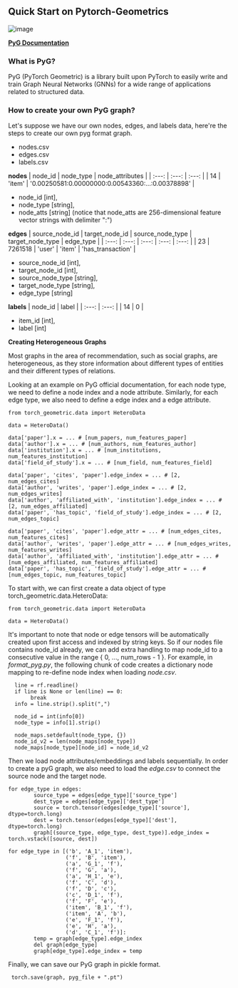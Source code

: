 ## Quick Start on Pytorch-Geometrics

![image](https://user-images.githubusercontent.com/46979228/181924617-1a36612e-8bc8-4dcc-9f14-e0f927d871e5.png)


[**PyG Documentation**](https://pytorch-geometric.readthedocs.io/en/latest/)

### What is PyG?

PyG (PyTorch Geometric) is a library built upon PyTorch to easily write and train Graph Neural Networks (GNNs) for a wide range of applications related to structured data.

### How to create your own PyG graph?

Let's suppose we have our own nodes, edges, and labels data, here're the steps to create our own pyg format graph.

- nodes.csv
- edges.csv
- labels.csv

**nodes**
| node_id  | node_type | node_attributes | 
| :---: | :---: | :---: | 
| 14  | 'item' | '0.00250581:0.00000000:0.00543360:...:0.00378898' |

- node_id [int], 
- node_type [string], 
- node_atts [string] (notice that node_atts are 256-dimensional feature vector strings with delimiter ":")

**edges**
| source_node_id  | target_node_id | source_node_type | target_node_type | edge_type | 
| :---: | :---: | :---: | :---: | :---: |
| 23  | 7261518 | 'user' | 'item' | 'has_transaction' |

- source_node_id [int], 
- target_node_id [int], 
- source_node_type [string], 
- target_node_type [string], 
- edge_type [string]

**labels**
| node_id  | label |
| :---: | :---: |
| 14  | 0 |

- item_id [int], 
- label [int]

**Creating Heterogeneous Graphs**

Most graphs in the area of recommendation, such as social graphs, are heterogeneous, as they store information about different types of entities and their different types of relations.

Looking at an example on PyG official documentation, for each node type, we need to define a node index and a node attribute. Similarly, for each edge type, we also need to define a edge index and a edge attribute.

```
from torch_geometric.data import HeteroData

data = HeteroData()

data['paper'].x = ... # [num_papers, num_features_paper]
data['author'].x = ... # [num_authors, num_features_author]
data['institution'].x = ... # [num_institutions, num_features_institution]
data['field_of_study'].x = ... # [num_field, num_features_field]

data['paper', 'cites', 'paper'].edge_index = ... # [2, num_edges_cites]
data['author', 'writes', 'paper'].edge_index = ... # [2, num_edges_writes]
data['author', 'affiliated_with', 'institution'].edge_index = ... # [2, num_edges_affiliated]
data['paper', 'has_topic', 'field_of_study'].edge_index = ... # [2, num_edges_topic]

data['paper', 'cites', 'paper'].edge_attr = ... # [num_edges_cites, num_features_cites]
data['author', 'writes', 'paper'].edge_attr = ... # [num_edges_writes, num_features_writes]
data['author', 'affiliated_with', 'institution'].edge_attr = ... # [num_edges_affiliated, num_features_affiliated]
data['paper', 'has_topic', 'field_of_study'].edge_attr = ... # [num_edges_topic, num_features_topic]
```

To start with, we can first create a data object of type torch_geometric.data.HeteroData:

```
from torch_geometric.data import HeteroData

data = HeteroData()
```

It's important to note that node or edge tensors will be automatically created upon first access and indexed by string keys. So if our nodes file contains node_id already, we can add extra handling to map node_id to a consecutive value in the range { 0, ..., num_rows - 1 }. For example, in *format_pyg.py*, the following chunk of code creates a dictionary node mapping to re-define node index when loading *node.csv*.


```
  line = rf.readline()
  if line is None or len(line) == 0:
       break
  info = line.strip().split(",")

  node_id = int(info[0])
  node_type = info[1].strip()

  node_maps.setdefault(node_type, {})
  node_id_v2 = len(node_maps[node_type])
  node_maps[node_type][node_id] = node_id_v2
```

Then we load node attributes/embeddings and labels sequentially. In order to create a pyG graph, we also need to load the *edge.csv* to connect the source node and the target node. 

```
for edge_type in edges:
        source_type = edges[edge_type]['source_type']
        dest_type = edges[edge_type]['dest_type']
        source = torch.tensor(edges[edge_type]['source'], dtype=torch.long)
        dest = torch.tensor(edges[edge_type]['dest'], dtype=torch.long)
        graph[(source_type, edge_type, dest_type)].edge_index = torch.vstack([source, dest])

for edge_type in [('b', 'A_1', 'item'),
                  ('f', 'B', 'item'),
                  ('a', 'G_1', 'f'),
                  ('f', 'G', 'a'),
                  ('a', 'H_1', 'e'),
                  ('f', 'C', 'd'),
                  ('f', 'D', 'c'),
                  ('c', 'D_1', 'f'),
                  ('f', 'F', 'e'),
                  ('item', 'B_1', 'f'),
                  ('item', 'A', 'b'),
                  ('e', 'F_1', 'f'),
                  ('e', 'H', 'a'),
                  ('d', 'C_1', 'f')]:
        temp = graph[edge_type].edge_index
        del graph[edge_type]
        graph[edge_type].edge_index = temp
```

Finally, we can save our PyG graph in pickle format.

```
 torch.save(graph, pyg_file + ".pt")
```
